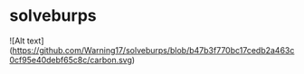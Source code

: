 # solveburps

![Alt text] (https://github.com/Warning17/solveburps/blob/b47b3f770bc17cedb2a463c0cf95e40debf65c8c/carbon.svg)
